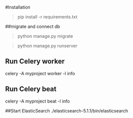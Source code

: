 #Installation

>pip install -r requirements.txt

##migrate and connect db
>python manage.py migrate

>python manage.py runserver


## Run Celery worker
celery -A myproject worker -l info

## Run Celery beat
celery -A myproject beat -l info

##Start ElasticSearch
./elasticsearch-5.1.1/bin/elasticsearch

